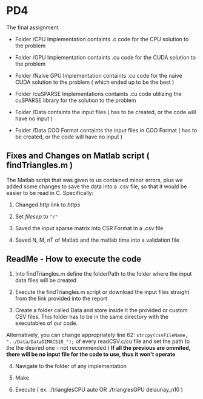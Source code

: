 # PD4
The final assignment

 - Folder /CPU Implementation containts .c code for the CPU solution to the problem

 - Folder /GPU Implementation containts .cu code for the CUDA solution to the problem

 - Folder /Naive GPU Implementation containts .cu code for the naive CUDA solution to the problem ( which ended up to be the best )

 - Folder /cuSPARSE Implementations containts .cu code utilizing the cuSPARSE library for the solution to the problem

 - Folder /Data containts the input files ( has to be created, or the code will have no input )

 - Folder /Data COO Format containts the input files in COO Format ( has to be created, or the code will have no input ) 


## Fixes and Changes on Matlab script ( findTriangles.m )

The Matlab script that was given to us contained minor errors, plus we added some changes to save the data into a .csv file, so that it would be easier to be read in C. Specifically:

1. Changed *http* link to *https*

2. Set *filesep* to `"/"`

3. Saved the input sparse matrix into CSR Format in a .csv file

4. Saved N, M, nT of Matlab and the matlab time into a validation file

## ReadMe - How to execute the code

1) Into findTriangles.m define the folderPath to the folder where the input data files will be created

2) Execute the findTriangles.m script or download the input files straight from the link provided into the report

3) Create a folder called Data and store inside it the provided or custom CSV files. This folder has to be in the same directory with the executables of our code. 

Alternatively, you can change appropriately line 62: `strcpy(csvFileName,  "../Data/DataDIMACS10_");` of every readCSV.c/cu file and set the path to the the desired one - not recommended )
**If all the previous are ommited, there will be no input file for the code to use, thus it won't operate**

4) Navigate to the folder of any implementation

5) Make

6) Execute ( ex. ./trianglesCPU auto OR ./trianglesGPU delaunay_n10 ) 
